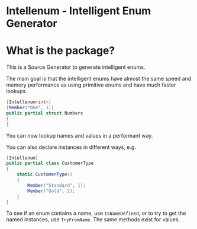 # Intellenum - Intelligent Enum Generator

# What is the package?

This is a Source Generator to generate intelligent enums. 

The main goal is that the intelligent enums have almost the same speed and memory performance as using primitive enums and have much faster lookups.

```csharp
[Intellenum<int>]
[Member("One", 1)]
public partial struct Numbers 
{
}
```

You can now lookup names and values in a performant way.

You can also declare instances in different ways, e.g.

```csharp
[Intellenum]
public partial class CustomerType
{
    static CustomerType()
    {
        Member("Standard", 1);
        Member("Gold", 2);
    }
}
```

To see if an enum contains a name, use `IsNameDefined`, or to try to get the named instances, use `TryFromName`.
The same methods exist for values.
